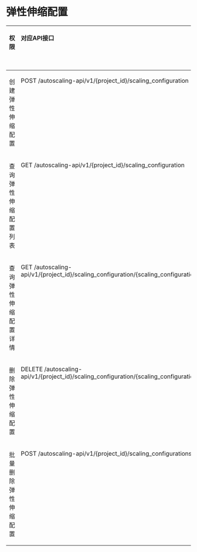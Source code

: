 # 弹性伸缩配置<a name="as_07_0203"></a>

<a name="table6521155717015"></a>
<table><thead align="left"><tr id="row452275718014"><th class="cellrowborder" valign="top" width="14.591459145914593%" id="mcps1.1.6.1.1"><p id="p4205119652"><a name="p4205119652"></a><a name="p4205119652"></a>权限</p>
</th>
<th class="cellrowborder" valign="top" width="38.10381038103811%" id="mcps1.1.6.1.2"><p id="p135221579017"><a name="p135221579017"></a><a name="p135221579017"></a>对应API接口</p>
</th>
<th class="cellrowborder" valign="top" width="11.621162116211622%" id="mcps1.1.6.1.3"><p id="p17522185717013"><a name="p17522185717013"></a><a name="p17522185717013"></a>授权项</p>
</th>
<th class="cellrowborder" valign="top" width="16.77167716771677%" id="mcps1.1.6.1.4"><p id="p1820911553480"><a name="p1820911553480"></a><a name="p1820911553480"></a>IAM项目</p>
<p id="p14209185534811"><a name="p14209185534811"></a><a name="p14209185534811"></a>(Project)</p>
</th>
<th class="cellrowborder" valign="top" width="18.911891189118908%" id="mcps1.1.6.1.5"><p id="p920917552480"><a name="p920917552480"></a><a name="p920917552480"></a>企业项目</p>
<p id="p1320935511488"><a name="p1320935511488"></a><a name="p1320935511488"></a>(Enterprise Project)</p>
</th>
</tr>
</thead>
<tbody><tr id="row0522357809"><td class="cellrowborder" valign="top" width="14.591459145914593%" headers="mcps1.1.6.1.1 "><p id="p1946563550"><a name="p1946563550"></a><a name="p1946563550"></a>创建弹性伸缩配置</p>
</td>
<td class="cellrowborder" valign="top" width="38.10381038103811%" headers="mcps1.1.6.1.2 "><p id="p352285710017"><a name="p352285710017"></a><a name="p352285710017"></a>POST /autoscaling-api/v1/{project_id}/scaling_configuration</p>
</td>
<td class="cellrowborder" valign="top" width="11.621162116211622%" headers="mcps1.1.6.1.3 "><p id="p145221571705"><a name="p145221571705"></a><a name="p145221571705"></a>as:configs:create</p>
</td>
<td class="cellrowborder" valign="top" width="16.77167716771677%" headers="mcps1.1.6.1.4 "><p id="p936118804910"><a name="p936118804910"></a><a name="p936118804910"></a>√</p>
</td>
<td class="cellrowborder" valign="top" width="18.911891189118908%" headers="mcps1.1.6.1.5 "><p id="p728811916449"><a name="p728811916449"></a><a name="p728811916449"></a>√</p>
</td>
</tr>
<tr id="row0522185711019"><td class="cellrowborder" valign="top" width="14.591459145914593%" headers="mcps1.1.6.1.1 "><p id="p1794105610551"><a name="p1794105610551"></a><a name="p1794105610551"></a>查询弹性伸缩配置列表</p>
</td>
<td class="cellrowborder" valign="top" width="38.10381038103811%" headers="mcps1.1.6.1.2 "><p id="p1352235715016"><a name="p1352235715016"></a><a name="p1352235715016"></a>GET /autoscaling-api/v1/{project_id}/scaling_configuration</p>
</td>
<td class="cellrowborder" valign="top" width="11.621162116211622%" headers="mcps1.1.6.1.3 "><p id="p11522175713011"><a name="p11522175713011"></a><a name="p11522175713011"></a>as:configs:list</p>
</td>
<td class="cellrowborder" valign="top" width="16.77167716771677%" headers="mcps1.1.6.1.4 "><p id="p18389145745012"><a name="p18389145745012"></a><a name="p18389145745012"></a>√</p>
</td>
<td class="cellrowborder" valign="top" width="18.911891189118908%" headers="mcps1.1.6.1.5 "><p id="p13892573503"><a name="p13892573503"></a><a name="p13892573503"></a>√</p>
</td>
</tr>
<tr id="row15225577015"><td class="cellrowborder" valign="top" width="14.591459145914593%" headers="mcps1.1.6.1.1 "><p id="p19445655518"><a name="p19445655518"></a><a name="p19445655518"></a>查询弹性伸缩配置详情</p>
</td>
<td class="cellrowborder" valign="top" width="38.10381038103811%" headers="mcps1.1.6.1.2 "><p id="p1052245712017"><a name="p1052245712017"></a><a name="p1052245712017"></a>GET /autoscaling-api/v1/{project_id}/scaling_configuration/{scaling_configuration_id}</p>
</td>
<td class="cellrowborder" valign="top" width="11.621162116211622%" headers="mcps1.1.6.1.3 "><p id="p2522857407"><a name="p2522857407"></a><a name="p2522857407"></a>as:configs:get</p>
</td>
<td class="cellrowborder" valign="top" width="16.77167716771677%" headers="mcps1.1.6.1.4 "><p id="p967870105113"><a name="p967870105113"></a><a name="p967870105113"></a>√</p>
</td>
<td class="cellrowborder" valign="top" width="18.911891189118908%" headers="mcps1.1.6.1.5 "><p id="p1167850195116"><a name="p1167850195116"></a><a name="p1167850195116"></a>√</p>
</td>
</tr>
<tr id="row55221457205"><td class="cellrowborder" valign="top" width="14.591459145914593%" headers="mcps1.1.6.1.1 "><p id="p194125615552"><a name="p194125615552"></a><a name="p194125615552"></a>删除弹性伸缩配置</p>
</td>
<td class="cellrowborder" valign="top" width="38.10381038103811%" headers="mcps1.1.6.1.2 "><p id="p1152285711014"><a name="p1152285711014"></a><a name="p1152285711014"></a>DELETE /autoscaling-api/v1/{project_id}/scaling_configuration/{scaling_configuration_id}</p>
</td>
<td class="cellrowborder" valign="top" width="11.621162116211622%" headers="mcps1.1.6.1.3 "><p id="p1552216578017"><a name="p1552216578017"></a><a name="p1552216578017"></a>as:configs:delete</p>
</td>
<td class="cellrowborder" valign="top" width="16.77167716771677%" headers="mcps1.1.6.1.4 "><p id="p13293172195115"><a name="p13293172195115"></a><a name="p13293172195115"></a>√</p>
</td>
<td class="cellrowborder" valign="top" width="18.911891189118908%" headers="mcps1.1.6.1.5 "><p id="p1329310217513"><a name="p1329310217513"></a><a name="p1329310217513"></a>√</p>
</td>
</tr>
<tr id="row201240287115"><td class="cellrowborder" valign="top" width="14.591459145914593%" headers="mcps1.1.6.1.1 "><p id="p49414560559"><a name="p49414560559"></a><a name="p49414560559"></a>批量删除弹性伸缩配置</p>
</td>
<td class="cellrowborder" valign="top" width="38.10381038103811%" headers="mcps1.1.6.1.2 "><p id="p612562817118"><a name="p612562817118"></a><a name="p612562817118"></a>POST /autoscaling-api/v1/{project_id}/scaling_configurations</p>
</td>
<td class="cellrowborder" valign="top" width="11.621162116211622%" headers="mcps1.1.6.1.3 "><p id="p1312516282116"><a name="p1312516282116"></a><a name="p1312516282116"></a>as:configs:batchDelete</p>
</td>
<td class="cellrowborder" valign="top" width="16.77167716771677%" headers="mcps1.1.6.1.4 "><p id="p7684838516"><a name="p7684838516"></a><a name="p7684838516"></a>√</p>
</td>
<td class="cellrowborder" valign="top" width="18.911891189118908%" headers="mcps1.1.6.1.5 "><p id="p9684330519"><a name="p9684330519"></a><a name="p9684330519"></a>√</p>
</td>
</tr>
</tbody>
</table>

